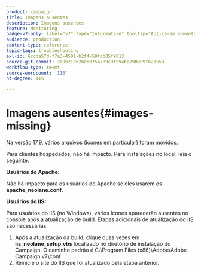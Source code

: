 ```yaml
---
product: campaign
title: Imagens ausentes
description: Imagens ausentes
feature: Monitoring
badge-v7-only: label="v7" type="Informative" tooltip="Aplica-se somente ao Campaign Classic v7"
audience: production
content-type: reference
topic-tags: troubleshooting
exl-id: 6ccda57d-f7a3-4501-b2f4-59fcb05f9013
source-git-commit: 3a9b21d626b60754789c3f594ba798309f62a553
workflow-type: tm+mt
source-wordcount: '116'
ht-degree: 11%

---
```


# Imagens ausentes{#images-missing}



Na versão 17.9, vários arquivos (ícones em particular) foram movidos.

Para clientes hospedados, não há impacto. Para instalações no local, leia o seguinte.

**Usuários do Apache:**

Não há impacto para os usuários do Apache se eles usarem os **apache_neolane.conf**.

**Usuários do IIS:**

Para usuários do IIS (no Windows), vários ícones aparecerão ausentes no console após a atualização de build. Etapas adicionais de atualização do IIS são necessárias:

1. Após a atualização da build, clique duas vezes em **iis_neolane_setup.vbs** localizado no diretório de instalação do Campaign. O caminho padrão é C:\Program Files (x86)\Adobe\Adobe Campaign v7\conf
1. Reinicie o site do IIS que foi atualizado pela etapa anterior.
